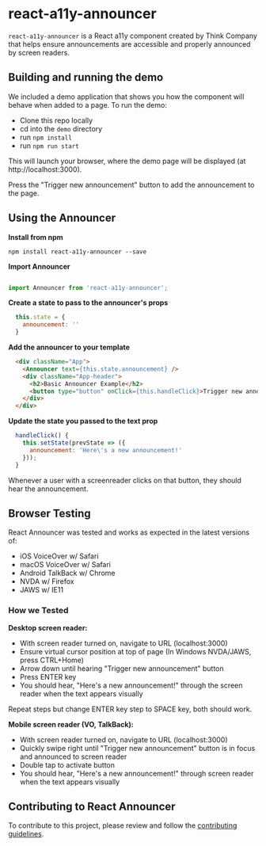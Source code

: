 # react-a11y-announcer

`react-a11y-announcer` is a React a11y component created by Think Company that helps ensure announcements are accessible and properly announced by screen readers. 

## Building and running the demo

We included a demo application that shows you how the component will behave when added to a page. To run the demo:

* Clone this repo locally
* cd into the `demo` directory
* run `npm install`
* run `npm run start`

This will launch your browser, where the demo page will be displayed (at http://localhost:3000).

Press the "Trigger new announcement" button to add the announcement to the page.

## Using the Announcer 

**Install from npm**

`npm install react-a11y-announcer --save`

**Import Announcer**

```javascript

import Announcer from 'react-a11y-announcer';

```

**Create a state to pass to the announcer's props**

```javascript
  this.state = {
    announcement: ''
  }
```

**Add the announcer to your template**

```html
  <div className="App">
    <Announcer text={this.state.announcement} />
    <div className="App-header">
      <h2>Basic Announcer Example</h2>
      <button type="button" onClick={this.handleClick}>Trigger new announcement</button>
    </div>
  </div>
```

**Update the state you passed to the text prop**

```javascript
  handleClick() {
    this.setState(prevState => ({
      announcement: 'Here\'s a new announcement!'
    }));
  }
```

Whenever a user with a screenreader clicks on that button, they should hear the announcement.

## Browser Testing

React Announcer was tested and works as expected in the latest versions of:

* iOS VoiceOver w/ Safari
* macOS VoiceOver w/ Safari
* Android TalkBack w/ Chrome
* NVDA w/ Firefox
* JAWS w/ IE11

### How we Tested

**Desktop screen reader:**
* With screen reader turned on, navigate to URL (localhost:3000)
* Ensure virtual cursor position at top of page (In Windows NVDA/JAWS, press CTRL+Home)
* Arrow down until hearing "Trigger new announcement" button
* Press ENTER key
* You should hear, "Here's a new announcement!" through the screen reader when the text appears visually

Repeat steps but change ENTER key step to SPACE key, both should work.

**Mobile screen reader (VO, TalkBack):**
* With screen reader turned on, navigate to URL (localhost:3000)
* Quickly swipe right until "Trigger new announcement" button is in focus and announced to screen reader
* Double tap to activate button
* You should hear, "Here's a new announcement!" through screen reader when the text appears visually


## Contributing to React Announcer

To contribute to this project, please review and follow the [contributing guidelines](https://github.com/thinkcompany/react-a11y-announcer/blob/master/CONTRIBUTING.md).
